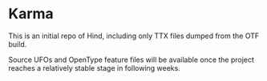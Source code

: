 Karma
=====

This is an initial repo of Hind, including only TTX files dumped from the OTF build.

Source UFOs and OpenType feature files will be available once the project reaches a relatively stable stage in following weeks.
